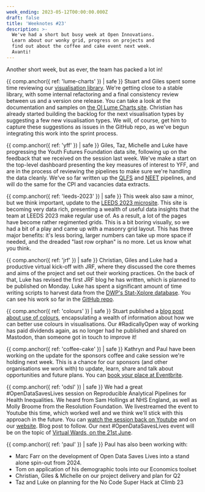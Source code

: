 ```yaml
---
week_ending: 2023-05-12T00:00:00.000Z
draft: false
title: 'Weeknotes #23'
description: >-
  We've had a short but busy week at Open Innovations.
  Learn about our wonky grid, progress on projects and
  find out about the coffee and cake event next week.
  Avanti!
---
```


Another short week, but as ever, the team has packed a lot in!

{{ comp.anchor({ ref: 'lume-charts' }) | safe }}
Stuart and Giles spent some time reviewing our [visualisation library](https://github.com/open-innovations/oi-lume-charts).
We're getting close to a stable library, with some internal refactoring and a final consistency review between us and a version one release. You can take a look at the documentation and samples on [the OI Lume Charts site](https://open-innovations.github.io/oi-lume-charts/).
Christian has already started building the backlog for the next visualisation types by suggesting a few new visualisation types.
We will, of course, get him to capture these suggestions as issues in the GitHub repo, as we've begun integrating this work into the sprint process.

{{ comp.anchor({ ref: 'yff' }) | safe }}
Giles, Taz, Michelle and Luke have progressing the Youth Futures Foundation data site, following up on the feedback that we received on the session last week. We've make a start on the top-level dashboard presenting the key measures of interest to YFF, and are in the process of reviewing the pipelines to make sure we're handling the data cleanly. We've so far written up the [QLFS](https://data.youthfuturesfoundation.org/dashboard/qlfs/pipeline/) and [NEET](https://data.youthfuturesfoundation.org/dashboard/neet/pipeline/) pipelines, and will do the same for the CPI and vacancies data extracts.

{{ comp.anchor({ ref: 'leeds-2023' }) | safe }}
This week also saw a minor, but we think important, update to the [LEEDS 2023 microsite](https://data.leeds2023.co.uk).
This site is becoming very data rich, presenting a wealth of useful data insights that the team at LEEDS 2023 make regular use of.
As a result, a lot of the pages have become rather regimented grids. This is a bit boring visually, so we had a bit of a play and came up with a masonry grid layout.
This has three major benefits: it's less boring, larger numbers can take up more space if needed, and the dreaded "last row orphan" is no more. Let us know what you think.

{{ comp.anchor({ ref: 'jrf' }) | safe }}
Christian, Giles and Luke had a productive virtual kick-off with JRF, where they discussed the core themes and aims of the project and set out their working practices. On the back of that, Luke has revised the first JRF blog he has written, which is planned to be published on Monday. Luke has spent a significant amount of time writing scripts to harvest data from the [DWP's Stat-Xplore database](https://stat-xplore.dwp.gov.uk/).  You can see his work so far in the [GitHub repo](https://github.com/open-innovations/jrf-insight).

{{ comp.anchor({ ref: 'colours' }) | safe }}
Stuart published a [blog post about use of colours](https://open-innovations.org/blog/2023-05-10-better-colours), encapsulating a wealth of information about how we can better use colours in visualisations.
Our #RadicallyOpen way of working has paid dividends again, as no longer had he published and shared on Mastodon, than someone got in touch to improve it!

{{ comp.anchor({ ref: 'coffee-cake' }) | safe }}
Kathryn and Paul have been working on the update for the sponsors coffee and cake session we're holding next week.
This is a chance for our sponsors (and other organisations we work with) to update, learn, share and talk about opportunities and future plans.
You can [book your place at Eventbrite](https://www.eventbrite.co.uk/e/open-innovations-sponsors-coffee-cake-am-tickets-620603169787).

{{ comp.anchor({ ref: 'odsl' }) | safe }}
We had a great #OpenDataSavesLives session on Reproducible Analytical Pipelines for Health Inequalities. We heard from Sam Hollings at NHS England, as well as Molly Broome from the Resolution Foundation. We livestreamed the event to Youtube this time, which worked well and we think we'll stick with this approach in the future. You can [watch the session back on Youtube](https://www.youtube.com/live/w93dS19Wbjk?feature=share) and on our [website](https://opendatasaveslives.org/events/session-38-rap-for-health-inequalities  ). Blog post to follow. Our next #OpenDataSavesLives event will be on the topic of [Virtual Wards, on the 21st June](https://opendatasaveslives.org/events/session-39-virtual-wards). 


{{ comp.anchor({ ref: 'paul' }) | safe }}
Paul has also been working with:

* Marc Farr on the development of Open Data Saves Lives into a stand alone spin-out from 2024. 
* Tom on application of his demographic tools into our Economics toolset
* Christian, Giles & Michelle on our project delivery and plan for Q2
* Taz and Luke on planning for the No Code Super Hack at Climb 23
